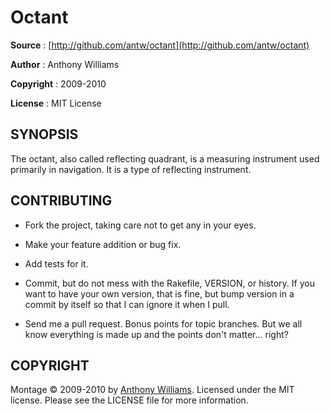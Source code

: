 # Octant

**Source**
:  [http://github.com/antw/octant](http://github.com/antw/octant)

**Author**
:  Anthony Williams

**Copyright**
:  2009-2010

**License**
:  MIT License

## SYNOPSIS

The octant, also called reflecting quadrant, is a measuring instrument used primarily in navigation. It is a type of reflecting instrument.

## CONTRIBUTING

* Fork the project, taking care not to get any in your eyes.

* Make your feature addition or bug fix.

* Add tests for it.

* Commit, but do not mess with the Rakefile, VERSION, or history. If you want
  to have your own version, that is fine, but bump version in a commit by
  itself so that I can ignore it when I pull.

* Send me a pull request. Bonus points for topic branches. But we all know
  everything is made up and the points don't matter... right?

## COPYRIGHT

Montage &copy; 2009-2010 by [Anthony Williams](mailto:hi@antw.me). Licensed under the MIT license. Please see the LICENSE file for more information.
